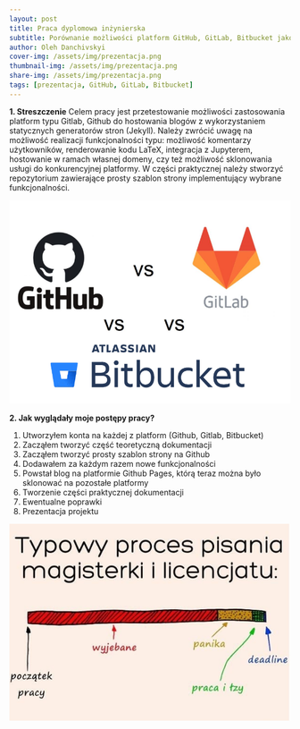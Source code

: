 ```yaml
---
layout: post
title: Praca dyplomowa inżynierska
subtitle: Porównanie możliwości platform GitHub, GitLab, Bitbucket jako serwisów hostujących 
author: Oleh Danchivskyi
cover-img: /assets/img/prezentacja.png
thumbnail-img: /assets/img/prezentacja.png
share-img: /assets/img/prezentacja.png
tags: [prezentacja, GitHub, GitLab, Bitbucket]
---
```


**1. Streszczenie**
Celem pracy jest przetestowanie możliwości zastosowania platform typu Gitlab, Github do hostowania blogów z wykorzystaniem statycznych generatorów stron (Jekyll). Należy zwrócić uwagę na możliwość realizacji funkcjonalności typu: możliwość komentarzy użytkowników, renderowanie kodu LaTeX, integracja z Jupyterem, hostowanie w ramach własnej domeny, czy też możliwość sklonowania usługi do konkurencyjnej platformy. W części praktycznej należy stworzyć repozytorium zawierające prosty szablon strony implementujący wybrane funkcjonalności. 

<p align="center">
  <img src="\assets\img\prezentacja.png" width="550" alt="discussion">
</p>

**2. Jak wyglądały moje postępy pracy?**
1. Utworzyłem konta na każdej z platform (Github, Gitlab, Bitbucket)
2. Zacząłem tworzyć część teoretyczną dokumentacji
3. Zacząłem tworzyć prosty szablon strony na Github
4. Dodawałem za każdym razem nowe funkcjonalności
5. Powstał blog na platformie Github Pages, którą teraz można było sklonować na pozostałe platformy
6. Tworzenie części praktycznej dokumentacji 
7. Ewentualne poprawki 
8. Prezentacja projektu 

<p align="center">
  <img src="\assets\img\mem.jpg" width="550" alt="discussion">
</p>


